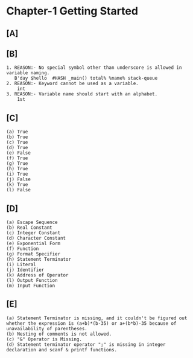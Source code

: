# Chapter-1 Getting Started

## [A]
  
## [B] 
    
    1. REASON:- No special symbol other than underscore is allowed in variable naming.
	   B'day $hello  #HASH _main() total% %name% stack-queue	
    2. REASON:- Keyword cannot be used as a variable.
    	int
    3. REASON:- Variable name should start with an alphabet.
    	1st

## [C]
    
    (a) True
    (b) True
    (c) True
    (d) True
    (e) False
    (f) True
    (g) True
    (h) True
    (i) True
    (j) False
    (k) True
    (l) False
 
## [D]
         
    (a) Escape Sequence 
    (b) Real Constant
    (c) Integer Constant
    (d) Character Constant
    (e) Exponential Form
    (f) Function
    (g) Format Specifier
    (h) Statement Terminator
    (i) Literal
    (j) Identifier
    (k) Address of Operator
    (l) Output Function
    (m) Input Function
    
## [E] 

    (a) Statement Terminator is missing, and it couldn't be figured out whether the expression is (a+b)*(b-35) or a+(b*b)-35 because of unavailability of parentheses.
    (b) Nesting of comments is not allowed.
    (c) "&" Operator is Missing.
    (d) Statement terminator operator ";" is missing in integer declaration and scanf & printf functions.
